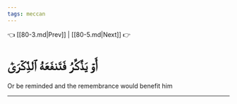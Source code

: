 ```yaml
---
tags: meccan
---
```


👈 [[80-3.md|Prev]] | [[80-5.md|Next]] 👉

# أَوۡ يَذَّكَّرُ فَتَنفَعَهُ ٱلذِّكۡرَىٰٓ

Or be reminded and the remembrance would benefit him

---

